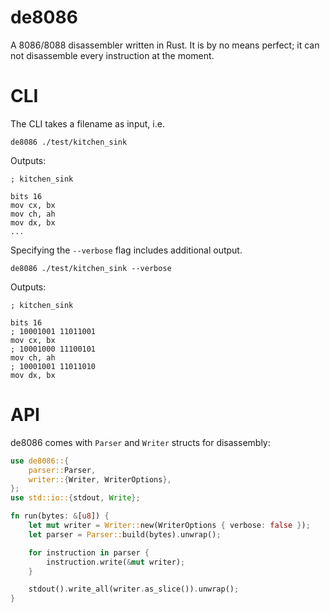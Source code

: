 # de8086

A 8086/8088 disassembler written in Rust. It is by no means perfect; it can not
disassemble every instruction at the moment.

# CLI

The CLI takes a filename as input, i.e.

```shell script
de8086 ./test/kitchen_sink
```

Outputs:

```
; kitchen_sink

bits 16
mov cx, bx
mov ch, ah
mov dx, bx
...
```

Specifying the `--verbose` flag includes additional output.

```shell script
de8086 ./test/kitchen_sink --verbose
```

Outputs:

```
; kitchen_sink

bits 16
; 10001001 11011001
mov cx, bx
; 10001000 11100101
mov ch, ah
; 10001001 11011010
mov dx, bx
```

# API

de8086 comes with `Parser` and `Writer` structs
for disassembly:

```rust
use de8086::{
    parser::Parser,
    writer::{Writer, WriterOptions},
};
use std::io::{stdout, Write};

fn run(bytes: &[u8]) {
    let mut writer = Writer::new(WriterOptions { verbose: false });
    let parser = Parser::build(bytes).unwrap();

    for instruction in parser {
        instruction.write(&mut writer);
    }

    stdout().write_all(writer.as_slice()).unwrap();
}
```
